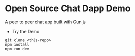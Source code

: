 # Open Source Chat Dapp Demo

A peer to peer chat app built with Gun js

- Try the Demo


```
git clone <this-repo>
npm install
npm run dev
```